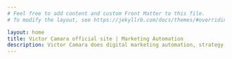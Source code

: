 ```yaml
---
# Feel free to add content and custom Front Matter to this file.
# To modify the layout, see https://jekyllrb.com/docs/themes/#overriding-theme-defaults

layout: home
title: Victor Camara official site | Marketing Automation
description: Victor Camara does digital marketing automation, strategy, photography, a bit of coding and more. Contact me, we should work together!
---
```

